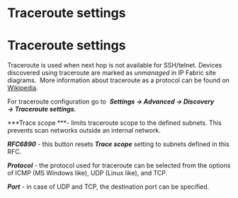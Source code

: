 # Traceroute settings

# Traceroute settings

Traceroute is used when next hop is not available for SSH/telnet.
Devices discovered using traceroute are marked as *unmanaged* in IP
Fabric site diagrams.  More information about traceroute as a protocol
can be found on [Wikipedia](https://en.wikipedia.org/wiki/Traceroute).

For traceroute configuration go to  ***Settings → Advanced → Discovery
→ Traceroute settings.***

***Trace scope ***- limits traceroute scope to the defined subnets. This
prevents scan networks outside an internal network.

***RFC6890*** - this button resets ***Trace scope*** setting to subnets
defined in this RFC.

***Protocol*** - the protocol used for traceroute can be selected from
the options of ICMP (MS Windows like), UDP (Linux like), and TCP.

***Port*** - in case of UDP and TCP, the destination port can be
specified.
